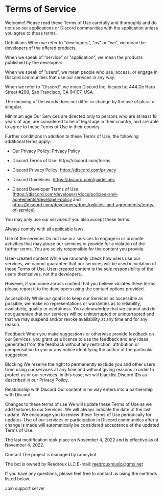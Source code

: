 # Terms of Service


Welcome! Please read these Terms of Use carefully and thoroughly and do not use our applications or Discord communities with the application unless you agree to these terms.

Definitions
When we refer to "developers", "us" or "we", we mean the developers of the offered products.

When we speak of "service" or "application", we mean the products published by the developers.

When we speak of "users", we mean people who use, access, or engage in Discord communities that use our services in any way.

When we refer to "Discord", we mean Discord Inc, located at 444 De Haro Street #200, San Francisco, CA 94107, USA.

The meaning of the words does not differ or change by the use of plural or singular.

Minimum age
Our Services are directed only to persons who are at least 18 years of age, are considered to be of legal age in their country, and are able to agree to these Terms of Use in their country.

Further conditions
In addition to these Terms of Use, the following additional terms apply:

- Our Privacy Policy: Privacy Policy

- Discord Terms of Use: https//discord.com/terms

- Discord Privacy Policy: https://discord.com/privacy

- Discord Guidelines: https://discord.com/guidelines

- Discord Developer Terms of Use (https://discord.com/developers/docs/policies-and-agreements/developer-policy and https://discord.com/developers/docs/policies-and-agreements/terms-of-service)

You may only use our services if you also accept these terms. 

Always comply with all applicable laws.

Use of the services
Do not use our services to engage in or promote activities that may abuse our services or provide for a violation of the further terms. You are solely responsible for the content you provide.

User-created content
While we randomly check how users use our services, we cannot guarantee that our services will be used in violation of these Terms of Use. User-created content is the sole responsibility of the users themselves, not the developers.

However, if you come across content that you believe violates these terms, please report it to the developers using the contact options provided.

Accessibility
While our goal is to keep our Services as accessible as possible, we make no representations or warranties as to reliability, availability, quality or usefulness. You acknowledge that we cannot and do not guarantee that our services will be uninterrupted or uninterrupted and that we may suspend and/or revoke availability at any time and for any reason.

Feedback
When you make suggestions or otherwise provide feedback on our Services, you grant us a license to use the feedback and any ideas generated from the feedback without any restriction, attribution or compensation to you or any notice identifying the author of the particular suggestion.

Blocking
We reserve the right to permanently exclude you and other users from using our services at any time and without giving reasons in order to protect us or our services. In this case, we will blacklist Discord IDs as described in our Privacy Policy. 

Relationship with Discord
Our content in no way enters into a partnership with Discord.

Changes to these terms of use
We will update these Terms of Use as we add features to our Services. We will always indicate the date of the last update. We encourage you to review these Terms of Use periodically for updates. Use of our services or participation in Discord communities after a change is made will automatically be considered acceptance of the updated Terms of Use.

The last modification took place on November 4, 2022 and is effective as of November 4, 2022.

Contact
The project is managed by ramsybot

The bot is owned by Reedroux LLC
E-mail: reedrouxmusic@gmx.net

If you have any questions, please feel free to contact us using the methods listed below.

Join support server
